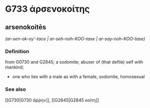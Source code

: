 # G733 ἀρσενοκοίτης

## arsenokoítēs

_(ar-sen-ok-oy'-tace | ar-seh-noh-KOO-tase | ar-say-noh-KOO-tase)_

### Definition

from G0730 and G2845; a sodomite; abuser of (that defile) self with mankind; 

- one who lies with a male as with a female, sodomite, homosexual

### See also

[[G730|G730 ἄῤῥην]], [[G2845|G2845 κοίτη]]
